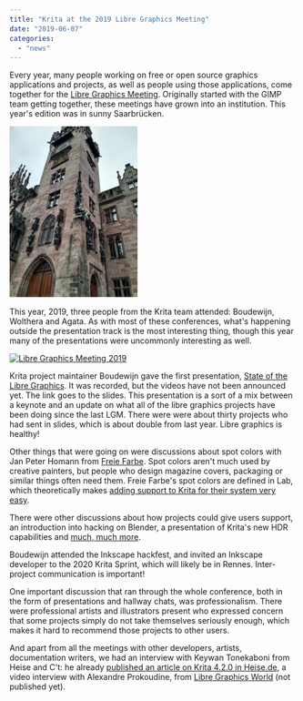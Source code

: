 ```yaml
---
title: "Krita at the 2019 Libre Graphics Meeting"
date: "2019-06-07"
categories: 
  - "news"
---
```


Every year, many people working on free or open source graphics applications and projects, as well as people using those applications, come together for the [Libre Graphics Meeting](https://libregraphicsmeeting.org/2019/). Originally started with the GIMP team getting together, these meetings have grown into an institution. This year's edition was in sunny Saarbrücken.

[![](images/IMG_20190527_084130-e1559899353888-225x300.jpg)](https://krita.org/wp-content/uploads/2019/06/IMG_20190527_084130-e1559899379237.jpg)

This year, 2019, three people from the Krita team attended: Boudewijn, Wolthera and Agata. As with most of these conferences, what's happening outside the presentation track is the most interesting thing, though this year many of the presentations were uncommonly interesting as well.

[![Libre Graphics Meeting 2019](https://libregraphicsmeeting.org/2019/wp/wp-content/uploads/2019/03/LGM_ow.svg)](https://libregraphicsmeeting.org/2019/ "Libre Graphics Meeting 2019")

Krita project maintainer Boudewijn gave the first presentation, [State of the Libre Graphics](https://github.com/libregraphicsmeeting/state-of-lg-2019). It was recorded, but the videos have not been announced yet. The link goes to the slides. This presentation is a sort of a mix between a keynote and an update on what all of the libre graphics projects have been doing since the last LGM. There were were about thirty projects who had sent in slides, which is about double from last year. Libre graphics is healthy!

Other things that were going on were discussions about spot colors with Jan Peter Homann from [Freie Farbe](https://freiefarbe.de). Spot colors aren't much used by creative painters, but people who design magazine covers, packaging or similar things often need them. Freie Farbe's spot colors are defined in Lab, which theoretically makes [adding support to Krita for their system very easy](https://phabricator.kde.org/T7393).

There were other discussions about how projects could give users support, an introduction into hacking on Blender, a presentation of Krita's new HDR capabilities and [much, much more](https://libregraphicsmeeting.org/2019/schedule/).

Boudewijn attended the Inkscape hackfest, and invited an Inkscape developer to the 2020 Krita Sprint, which will likely be in Rennes. Inter-project communication is important!

One important discussion that ran through the whole conference, both in the form of presentations and hallway chats, was professionalism. There were professional artists and illustrators present who expressed concern that some projects simply do not take themselves seriously enough, which makes it hard to recommend those projects to other users.

And apart from all the meetings with other developers, artists, documentation writers, we had an interview with Keywan Tonekaboni from Heise and C't: he already [published an article on Krita 4.2.0 in Heise.de](https://www.heise.de/newsticker/meldung/Krita-4-2-Malen-in-HDR-4436659.html), a video interview with Alexandre Prokoudine, from [Libre Graphics World](http://libregraphicsworld.org/) (not published yet).
